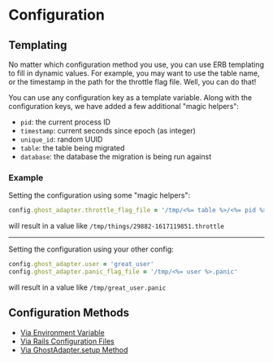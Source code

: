 # Configuration

## Templating

No matter which configuration method you use, you can use ERB templating to fill in dynamic values. For example, you may want to use the table name, or the timestamp in the path for the throttle flag file. Well, you can do that!

You can use any configuration key as a template variable. Along with the configuration keys, we have added a few additional "magic helpers":

- `pid`: the current process ID
- `timestamp`: current seconds since epoch (as integer)
- `unique_id`: random UUID
- `table`: the table being migrated
- `database`: the database the migration is being run against

### Example

Setting the configuration using some "magic helpers":

```ruby
config.ghost_adapter.throttle_flag_file = '/tmp/<%= table %>/<%= pid %>-<%= timestamp %>.throttle'
```

will result in a value like `/tmp/things/29882-1617119851.throttle`

---

Setting the configuration using your other config:

```ruby
config.ghost_adapter.user = 'great_user'
config.ghost_adapter.panic_flag_file = '/tmp/<%= user %>.panic'
```

will result in a value like `/tmp/great_user.panic`

## Configuration Methods

- [Via Environment Variable](./environment_variables.md)
- [Via Rails Configuration Files](./rails_configuration_files.md)
- [Via GhostAdapter.setup Method](./setup_method.md)
